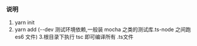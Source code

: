 ### 说明
1. yarn init 
2. yarn add (--dev 测试环境依赖,一般装 mocha 之类的测试库.ts-node 之间跑 es6 文件)
3.根目录下执行 tsc 即可编译所有 .ts文件
